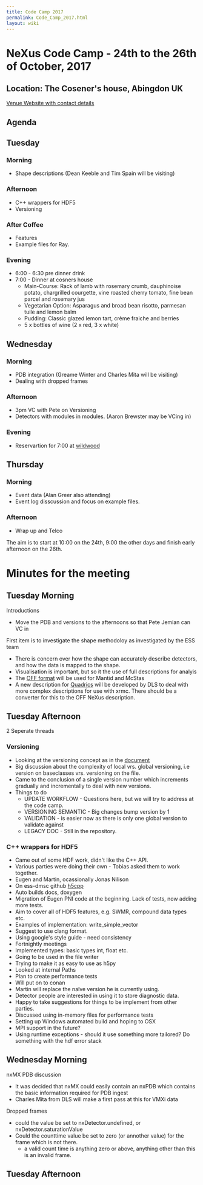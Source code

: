 ```yaml
---
title: Code Camp 2017
permalink: Code_Camp_2017.html
layout: wiki
---
```


NeXus Code Camp - 24th to the 26th of October, 2017
===================================================

Location: The Cosener's house, Abingdon UK
-----------------------------------------

[Venue Website with contact details](http://www.stfc.ac.uk/about-us/where-we-work/rutherford-appleton-laboratory/the-cosener-s-house/)

Agenda
------

## Tuesday

### Morning
  * Shape descriptions (Dean Keeble and Tim Spain will be visiting)

### Afternoon
  * C++ wrappers for HDF5 
  * Versioning

### After Coffee
  * Features
  * Example files for Ray.
  
### Evening
  * 6:00 - 6:30 pre dinner drink
  * 7:00 - Dinner at cosners house
    * Main-Course: Rack of lamb with rosemary crumb, dauphinoise potato, chargrilled courgette, vine roasted cherry tomato, fine bean parcel and rosemary jus
    * Vegetarian Option: Asparagus and broad bean risotto, parmesan tuile and lemon balm
    * Pudding: Classic glazed lemon tart, crème fraiche and berries
    *	5 x bottles of wine (2 x red, 3 x white)

## Wednesday

### Morning 
  * PDB integration (Greame Winter and Charles Mita will be visiting)
  * Dealing with dropped frames

### Afternoon
  * 3pm VC with Pete on Versioning
  * Detectors with modules in modules. (Aaron Brewster may be VCing in)

### Evening
  * Reservartion for 7:00 at [wildwood](https://wildwoodrestaurants.co.uk/restaurant/abingdon/)

## Thursday

### Morning
  * Event data (Alan Greer also attending)
  * Event log disscussion and focus on example files.

### Afternoon
  * Wrap up and Telco

The aim is to start at 10:00 on the 24th, 9:00 the other days and finish early afternoon on the 26th.


Minutes for the meeting
=======================

## Tuesday Morning

Introductions
  * Move the PDB and versions to the afternoons so that Pete Jemian can VC in
  
First item is to investigate the shape methodoloy as investigated by the ESS team
  * There is concern over how the shape can accurately describe detectors, and how the data is mapped to the shape.
  * Visualisation is important, but so it the use of full descriptions for analyis
  * The [OFF format](https://en.wikipedia.org/wiki/OFF_(file_format)) will be used for Mantid and McStas
  * A new description for [Quadrics](https://github.com/golosio/xrmc/wiki/User-guide#the-quadric-array-file) will be developed by DLS to deal with more complex descriptions for use with xrmc.  There should be a converter for this to the OFF NeXus description. 
  
## Tuesday Afternoon

2 Seperate threads

### Versioning
  * Looking at the versioning concept as in the [document](http://www.nexusformat.org/NIAC2016Minutes.html)
  * Big discussion about the complexity of local vrs. global versioning, i.e version on baseclasses vrs. versioning on the file.
  * Came to the conclusion of a single version number which increments gradually and incrementally to deal with new versions.
  * Things to do
    * UPDATE WORKFLOW - Questions here, but we will try to address at the code camp.
    * VERSIONING SEMANTIC - Big changes bump version by 1
    * VALIDATION - is easier now as there is only one global version to validate against
    * LEGACY DOC - Still in the repository.

### C++ wrappers for HDF5
  * Came out of some HDF work, didn't like the C++ API.
  * Various parties were doing their own - Tobias asked them to work together.
  * Eugen and Martin, ocassionally Jonas Nilison
  * On ess-dmsc github [h5cpp](https://github.com/ess-dmsc/h5cpp)
  * Auto builds docs, doxygen
  * Migration of Eugen PNI code at the beginning. Lack of tests, now adding more tests.
  * Aim to cover all of HDF5 features, e.g. SWMR, compound data types etc.
  * Examples of implementation: write_simple_vector
  * Suggest to use clang format.
  * Using google's style guide - need consistency
  * Fortnightly meetings
  * Implemented types: basic types int, float etc.
  * Going to be used in the file writer
  * Trying to make it as easy to use as h5py
  * Looked at internal Paths
  * Plan to create performance tests
  * Will put on to conan
  * Martin will replace the naïve version he is currently using.
  * Detector people are interested in using it to store diagnostic data.
  * Happy to take suggestions for things to be implement from other parties.
  * Discussed using in-memory files for performance tests
  * Setting up Windows automated build and hoping to OSX
  * MPI support in the future?
  * Using runtime exceptions - should it use something more tailored? Do something with the hdf error stack

## Wednesday Morning

nxMX PDB discussion
  * It was decided that nxMX could easily contain an nxPDB which contains the basic information required for PDB ingest
  * Charles Mita from DLS will make a first pass at this for VMXi data
  
Dropped frames
  * could the value be set to nxDetector.undefined, or nxDetector.saturationValue
  * Could the counttime value be set to zero (or annother value) for the frame which is not there. 
    * a valid count time is anything zero or above, anything other than this is an invalid frame.
  
## Tuesday Afternoon
